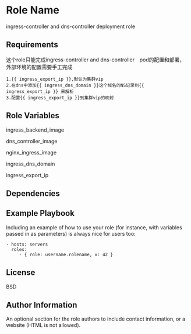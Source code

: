 Role Name
=========

ingress-controller and dns-controller deployment role

Requirements
------------
这个role只能完成ingress-controller and dns-controller　pod的配置和部署，外部环境的配置需要手工完成

    1.{{ ingress_export_ip }},默认为集群vip
    2.在dns中添加{{ ingress_dns_domain }}这个域名的NS记录到{{ ingress_export_ip }} 来解析
    3.配置{{ ingress_export_ip }}到集群vip的映射

Role Variables
--------------
ingress_backend_image

dns_controller_image

nginx_ingress_image

ingress_dns_domain

ingress_export_ip

Dependencies
------------


Example Playbook
----------------

Including an example of how to use your role (for instance, with variables passed in as parameters) is always nice for users too:

    - hosts: servers
      roles:
         - { role: username.rolename, x: 42 }

License
-------

BSD

Author Information
------------------

An optional section for the role authors to include contact information, or a website (HTML is not allowed).
